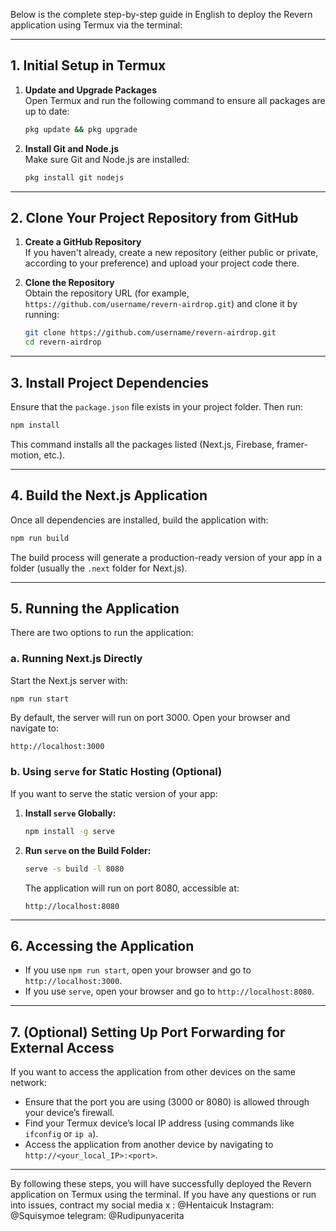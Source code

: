 Below is the complete step-by-step guide in English to deploy the Revern application using Termux via the terminal:

---

## 1. Initial Setup in Termux

1. **Update and Upgrade Packages**  
   Open Termux and run the following command to ensure all packages are up to date:
   ```bash
   pkg update && pkg upgrade
   ```

2. **Install Git and Node.js**  
   Make sure Git and Node.js are installed:
   ```bash
   pkg install git nodejs
   ```

---

## 2. Clone Your Project Repository from GitHub

1. **Create a GitHub Repository**  
   If you haven't already, create a new repository (either public or private, according to your preference) and upload your project code there.

2. **Clone the Repository**  
   Obtain the repository URL (for example, `https://github.com/username/revern-airdrop.git`) and clone it by running:
   ```bash
   git clone https://github.com/username/revern-airdrop.git
   cd revern-airdrop
   ```

---

## 3. Install Project Dependencies

Ensure that the `package.json` file exists in your project folder. Then run:
```bash
npm install
```
This command installs all the packages listed (Next.js, Firebase, framer-motion, etc.).

---

## 4. Build the Next.js Application

Once all dependencies are installed, build the application with:
```bash
npm run build
```
The build process will generate a production-ready version of your app in a folder (usually the `.next` folder for Next.js).

---

## 5. Running the Application

There are two options to run the application:

### a. Running Next.js Directly
Start the Next.js server with:
```bash
npm run start
```
By default, the server will run on port 3000. Open your browser and navigate to:
```
http://localhost:3000
```

### b. Using `serve` for Static Hosting (Optional)
If you want to serve the static version of your app:
1. **Install `serve` Globally:**
   ```bash
   npm install -g serve
   ```
2. **Run `serve` on the Build Folder:**
   ```bash
   serve -s build -l 8080
   ```
   The application will run on port 8080, accessible at:
   ```
   http://localhost:8080
   ```

---

## 6. Accessing the Application

- If you use `npm run start`, open your browser and go to `http://localhost:3000`.
- If you use `serve`, open your browser and go to `http://localhost:8080`.

---

## 7. (Optional) Setting Up Port Forwarding for External Access

If you want to access the application from other devices on the same network:
- Ensure that the port you are using (3000 or 8080) is allowed through your device’s firewall.
- Find your Termux device’s local IP address (using commands like `ifconfig` or `ip a`).
- Access the application from another device by navigating to `http://<your_local_IP>:<port>`.

---

By following these steps, you will have successfully deployed the Revern application on Termux using the terminal. If you have any questions or run into issues, contract my social media x : @Hentaicuk
Instagram: @Squisymoe
telegram: @Rudipunyacerita
